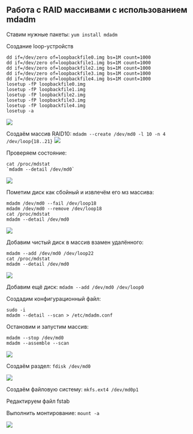 ## Работа с RAID массивами с использованием mdadm

Ставим нужные пакеты:
`yum install mdadm`


Создание loop-устройств
```
dd if=/dev/zero of=loopbackfile0.img bs=1M count=1000
dd if=/dev/zero of=loopbackfile1.img bs=1M count=1000
dd if=/dev/zero of=loopbackfile2.img bs=1M count=1000
dd if=/dev/zero of=loopbackfile3.img bs=1M count=1000
dd if=/dev/zero of=loopbackfile4.img bs=1M count=1000
losetup -fP loopbackfile0.img
losetup -fP loopbackfile1.img
losetup -fP loopbackfile2.img
losetup -fP loopbackfile3.img
losetup -fP loopbackfile4.img
losetup -a
```

![](https://github.com/Pashayam/LinuxLab4/blob/main/images/1.png)


Создаём массив RAID10:
`mdadm --create /dev/md0 -l 10 -n 4 /dev/loop{18..21}`
![](https://github.com/Pashayam/LinuxLab4/blob/main/images/2.png)

Проверяем состояние:
```
cat /proc/mdstat
`mdadm --detail /dev/md0`
```
![](https://github.com/Pashayam/LinuxLab4/blob/main/images/3.png)

Пометим диск как сбойный и извлечём его мз массива:
```
mdadm /dev/md0 --fail /dev/loop18 
mdadm /dev/md0 --remove /dev/loop18
cat /proc/mdstat
mdadm --detail /dev/md0
```
![](https://github.com/Pashayam/LinuxLab4/blob/main/images/4.png)

Добавим чистый диск в массив взамен удалённого:
```
mdadm --add /dev/md0 /dev/loop22
cat /proc/mdstat
mdadm --detail /dev/md0
```

![](https://github.com/Pashayam/LinuxLab4/blob/main/images/5.png)

Добавим ещё диск:
`mdadm --add /dev/md0 /dev/loop0`

Создадим конфигурационный файл:
```
sudo -i
mdadm --detail --scan > /etc/mdadm.conf
```
Остановим и запустим массив:
```
mdadm --stop /dev/md0
mdadm --assemble --scan
```

![](https://github.com/Pashayam/LinuxLab4/blob/main/images/6.png)


Создаём раздел:
`fdisk /dev/md0`

![](https://github.com/Pashayam/LinuxLab4/blob/main/images/7.png)

Создаём файловую систему:
`mkfs.ext4 /dev/md0p1`

Редактируем файл fstab

Выполнить монтирование:
`mount -a `

![](https://github.com/Pashayam/LinuxLab4/blob/main/images/8.png)
